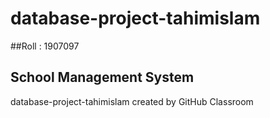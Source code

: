 # database-project-tahimislam
##Roll : 1907097
## School Management System
database-project-tahimislam created by GitHub Classroom
